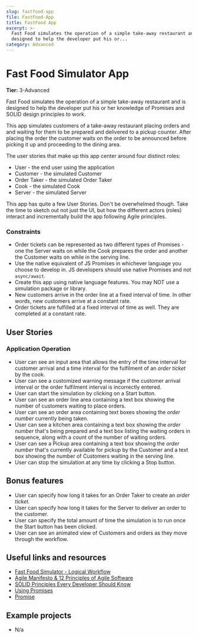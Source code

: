 ```yaml
---
slug: fastfood-app
file: FastFood-App
title: FastFood App
excerpt: >-
  Fast Food simulates the operation of a simple take-away restaurant and is
  designed to help the developer put his or...
category: Advanced
---
```

# Fast Food Simulator App

**Tier:** 3-Advanced

Fast Food simulates the operation of a simple take-away restaurant and is
designed to help the developer put his or her knowledge of Promises and SOLID
design principles to work.

This app simulates customers of a take-away restaurant placing orders and
and waiting for them to be prepared and delivered to a pickup counter. After
placing the order the customer waits on the order to be announced before
picking it up and proceeding to the dining area.

The user stories that make up this app center around four distinct roles:

- User - the end user using the application
- Customer - the simulated Customer
- Order Taker - the simulated Order Taker
- Cook - the simulated Cook
- Server - the simulated Server

This app has quite a few User Stories. Don't be overwhelmed though. Take the 
time to sketch out not just the UI, but how the different actors (roles) 
interact and incrementally build the app following Agile principles.

### Constraints

- Order tickets can be represented as two different types of Promises - one
the Server waits on while the Cook prepares the order and another the Customer
waits on while in the serving line.
- Use the native equivalent of JS Promises in whichever language you choose
to develop in. JS developers should use native Promises and not `async/await`.
- Create this app using native language features. You may NOT use a simulation
package or library.
- New customers arrive in the order line at a fixed interval of time. In other
words, new customers arrive at a constant rate.
- Order tickets are fulfilled at a fixed interval of time as well. They are
completed at a constant rate.

## User Stories

### Application Operation
* User can see an input area that allows the entry of the time interval
for customer arrival and a time interval for the fulfilment of an 
_order ticket_ by the cook.
* User can see a customized warning message if the customer arrival
interval or the order fulfilment interval is incorrectly entered.
* User can start the simulation by clicking on a Start button.  
* User can see an order line area containing a text box showing the 
number of customers waiting to place orders.
* User can see an order area containing text boxes showing the
_order number_ currently being taken. 
* User can see a kitchen area containing a text box showing the 
_order number_ that's being prepared and a text box listing the waiting 
orders in sequence, along with a count of the number of waiting orders.
* User can see a Pickup area containing a text box showing the 
_order number_ that's currently available for pickup by the Customer and a
text box showing the number of Customers waiting in the serving line.
* User can stop the simulation at any time by clicking a Stop button. 

## Bonus features

* User can specify how long it takes for an Order Taker to create an
_order ticket_.
* User can specify how long it takes for the Server to deliver an order
to the customer.
* User can specify the total amount of time the simulation is to run
once the Start button has been clicked. 
* User can see an animated view of Customers and orders as they move
through the workflow.

## Useful links and resources

- [Fast Food Simulator - Logical Workflow](https://drive.google.com/file/d/1Thfm5cFDm1OjTg_0LsIt2j1uPL5fv-Dh/view?usp=sharing)
- [Agile Manifesto & 12 Principles of Agile Software](http://agilemanifesto.org/)
- [SOLID Principles Every Developer Should Know](https://blog.bitsrc.io/solid-principles-every-developer-should-know-b3bfa96bb688)
- [Using Promises](https://developer.mozilla.org/en-US/docs/Web/JavaScript/Guide/Using_promises)
- [Promise](https://developer.mozilla.org/en-US/docs/Web/JavaScript/Reference/Global_Objects/Promise)

## Example projects

- N/a
